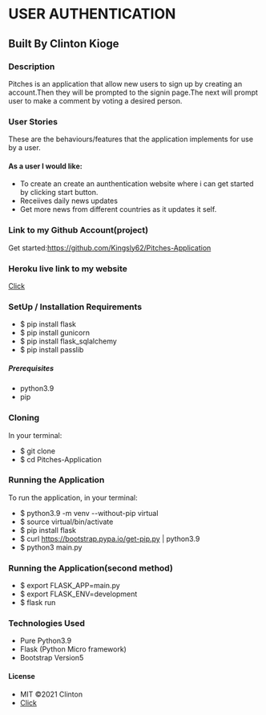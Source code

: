 # USER AUTHENTICATION

## Built By Clinton Kioge

### Description

Pitches is an application that allow new users to sign up by creating an account.Then they will be prompted to the signin page.The next will prompt user to make a comment by voting a desired person.

### User Stories

These are the behaviours/features that the application implements for use by a user.

#### As a user I would like:

- To create an create an aunthentication website where i can get started by clicking start button.
- Receiives daily news updates
- Get more news from different countries as it updates it self.

### Link to my Github Account(project)

Get started:https://github.com/Kingsly62/Pitches-Application

### Heroku live link to my website

[Click]()

### SetUp / Installation Requirements

- $ pip install flask
- $ pip install gunicorn
- $ pip install flask_sqlalchemy
- $ pip install passlib

##### Prerequisites

- python3.9
- pip

### Cloning

In your terminal:

- $ git clone
- $ cd Pitches-Application

### Running the Application

To run the application, in your terminal:

- $ python3.9 -m venv --without-pip virtual
- $ source virtual/bin/activate
- $ pip install flask
- $ curl https://bootstrap.pypa.io/get-pip.py | python3.9
- $ python3 main.py

### Running the Application(second method)

- $ export FLASK_APP=main.py
- $ export FLASK_ENV=development
- $ flask run

### Technologies Used

- Pure Python3.9
- Flask (Python Micro framework)
- Bootstrap Version5

#### License

- MIT ©2021 Clinton
- [Click](https://opensource.org/civicrm/mailing/confirm?reset=1&cid=63735&sid=22975&h=fb22e32f66706d47)
